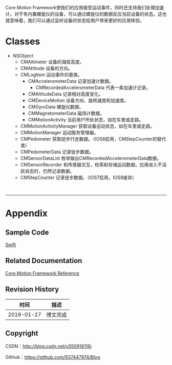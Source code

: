 Core Motion Framework使我们的应用接受运动事件，同时还支持我们处理加速计。对于有内置螺旋仪的设备，可以通过螺旋仪的数据反应当前设备的状态。这也就意味着，我们可以通过监听设备的状态给用户带来更好的应用体验。

# Classes

- NSObject
    - CMAltimeter 设备的海拔高度。
    - CMAttitude 设备的方向。
    - CMLogItem 运动事件的基类。
        - CMAccelerometerData 记录加速计数据。
            - CMRecordedAccelerometerData 代表一条加速计记录。
        - CMAltitudeData 记录相对高度变化。
        - CMDeviceMotion 设备方向、旋转速度和加速度。
        - CMGyroData 螺旋仪数据。
        - CMMagnetometerData 磁场计数据。
        - CMMotionActivity 当前用户所处状态，如在车里或走路。
    - CMMotionActivityManager 获取设备运动状态，如在车里或走路。
    - CMMotionManager 运动服务管理器。
    - CMPedometer 获取徒步行走数据。（IOS8启用，CMStepCounter的替代类）
    - CMPedometerData 记录徒步数据。
    - CMSensorDataList 枚举输出CMRecordedAccelerometerData数据。
    - CMSensorRecorder 和传感器交互，检索和存储运动数据。应用进入不活跃状态时，仍然记录数据。
    - CMStepCounter 记录徒步数据。（IOS7启用，IOS8废弃）

&#160;

----------

# Appendix

## Sample Code

[Swift](https://github.com/937447974/Swift)

## Related Documentation

[Core Motion Framework Reference](https://developer.apple.com/library/ios/documentation/CoreMotion/Reference/CoreMotion_Reference/index.html)

## Revision History

| 时间 | 描述 |
| ---- | ---- |
| 2016-01-27 | 博文完成 |

## Copyright

CSDN：http://blog.csdn.net/y550918116j

GitHub：https://github.com/937447974/Blog